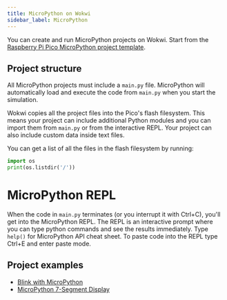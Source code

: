 ```yaml
---
title: MicroPython on Wokwi
sidebar_label: MicroPython
---
```


You can create and run MicroPython projects on Wokwi. Start from the [Raspberry Pi Pico MicroPython project template](https://wokwi.com/arduino/new?template=micropython-pi-pico).

## Project structure

All MicroPython projects must include a `main.py` file. MicroPython will automatically load and execute the code from `main.py` when you start the simulation.

Wokwi copies all the project files into the Pico's flash filesystem. This means your project
can include additional Python modules and you can import them from `main.py` or from the interactive
REPL. Your project can also include custom data inside text files.

You can get a list of all the files in the flash filesystem by running:

```python
import os
print(os.listdir('/'))
```

# MicroPython REPL

When the code in `main.py` terminates (or you interrupt it with Ctrl+C), you'll get into the MicroPython REPL. The REPL is an interactive prompt where you can type python commands and see the results immediately. Type `help()` for MicroPython API cheat sheet. To paste code into the REPL type Ctrl+E and enter paste mode.

## Project examples

- [Blink with MicroPython](https://wokwi.com/arduino/projects/300504213470839309)
- [MicroPython 7-Segment Display](https://wokwi.com/arduino/projects/300210834979684872)
